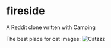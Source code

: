 fireside
========

A Reddit clone written with Camping

The best place for cat images:
![Catzzz](http://placekitten.com/800/600)